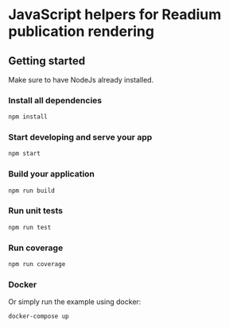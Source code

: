 # JavaScript helpers for Readium publication rendering

## Getting started

Make sure to have NodeJs already installed.

### Install all dependencies

```bash
npm install
```

### Start developing and serve your app

```bash
npm start
```

### Build your application

```bash
npm run build
```

### Run unit tests

```bash
npm run test
```

### Run coverage

```bash
npm run coverage
```

### Docker

Or simply run the example using docker:

```bash
docker-compose up
```
